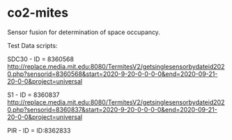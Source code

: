 # co2-mites
Sensor fusion for determination of space occupancy.


Test Data scripts:

SDC30 - ID = 8360568
http://replace.media.mit.edu:8080/TermitesV2/getsinglesensorbydateid2020.php?sensorid=8360568&start=2020-9-20-0-0-0-0&end=2020-09-21-20-0-0&project=universal

S1 - ID = 8360837
http://replace.media.mit.edu:8080/TermitesV2/getsinglesensorbydateid2020.php?sensorid=8360837&start=2020-9-20-0-0-0-0&end=2020-09-21-20-0-0&project=universal

PIR - ID = ID:8362833
